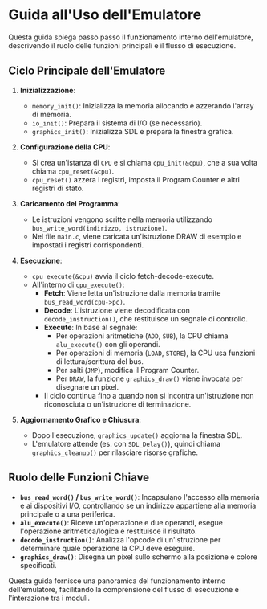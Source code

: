 # Guida all'Uso dell'Emulatore

Questa guida spiega passo passo il funzionamento interno dell'emulatore, descrivendo il ruolo delle funzioni principali e il flusso di esecuzione.

## Ciclo Principale dell'Emulatore

1. **Inizializzazione**:
   - `memory_init()`: Inizializza la memoria allocando e azzerando l'array di memoria.
   - `io_init()`: Prepara il sistema di I/O (se necessario).
   - `graphics_init()`: Inizializza SDL e prepara la finestra grafica.

2. **Configurazione della CPU**:
   - Si crea un'istanza di `CPU` e si chiama `cpu_init(&cpu)`, che a sua volta chiama `cpu_reset(&cpu)`.
   - `cpu_reset()` azzera i registri, imposta il Program Counter e altri registri di stato.

3. **Caricamento del Programma**:
   - Le istruzioni vengono scritte nella memoria utilizzando `bus_write_word(indirizzo, istruzione)`.
   - Nel file `main.c`, viene caricata un'istruzione DRAW di esempio e impostati i registri corrispondenti.

4. **Esecuzione**:
   - `cpu_execute(&cpu)` avvia il ciclo fetch-decode-execute.
   - All'interno di `cpu_execute()`:
     - **Fetch**: Viene letta un'istruzione dalla memoria tramite `bus_read_word(cpu->pc)`.
     - **Decode**: L'istruzione viene decodificata con `decode_instruction()`, che restituisce un segnale di controllo.
     - **Execute**: In base al segnale:
       - Per operazioni aritmetiche (`ADD`, `SUB`), la CPU chiama `alu_execute()` con gli operandi.
       - Per operazioni di memoria (`LOAD`, `STORE`), la CPU usa funzioni di lettura/scrittura del bus.
       - Per salti (`JMP`), modifica il Program Counter.
       - Per `DRAW`, la funzione `graphics_draw()` viene invocata per disegnare un pixel.
     - Il ciclo continua fino a quando non si incontra un'istruzione non riconosciuta o un'istruzione di terminazione.

5. **Aggiornamento Grafico e Chiusura**:
   - Dopo l'esecuzione, `graphics_update()` aggiorna la finestra SDL.
   - L'emulatore attende (es. con `SDL_Delay()`), quindi chiama `graphics_cleanup()` per rilasciare risorse grafiche.

## Ruolo delle Funzioni Chiave

- **`bus_read_word()` / `bus_write_word()`**: Incapsulano l'accesso alla memoria e ai dispositivi I/O, controllando se un indirizzo appartiene alla memoria principale o a una periferica.
- **`alu_execute()`**: Riceve un'operazione e due operandi, esegue l'operazione aritmetica/logica e restituisce il risultato.
- **`decode_instruction()`**: Analizza l'opcode di un'istruzione per determinare quale operazione la CPU deve eseguire.
- **`graphics_draw()`**: Disegna un pixel sullo schermo alla posizione e colore specificati.

Questa guida fornisce una panoramica del funzionamento interno dell'emulatore, facilitando la comprensione del flusso di esecuzione e l'interazione tra i moduli.

